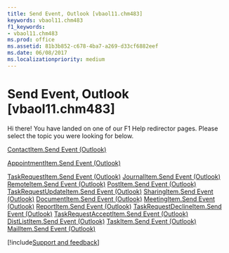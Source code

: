 ```yaml
---
title: Send Event, Outlook [vbaol11.chm483]
keywords: vbaol11.chm483
f1_keywords:
- vbaol11.chm483
ms.prod: office
ms.assetid: 81b3b852-c678-4ba7-a269-d33cf6882eef
ms.date: 06/08/2017
ms.localizationpriority: medium
---
```



# Send Event, Outlook [vbaol11.chm483]

Hi there! You have landed on one of our F1 Help redirector pages. Please select the topic you were looking for below.

[ContactItem.Send Event (Outlook)](https://msdn.microsoft.com/library/28c7171e-df79-8a5d-5c3c-138ec3b3ee9b%28Office.15%29.aspx)

[AppointmentItem.Send Event (Outlook)](https://msdn.microsoft.com/library/6571ae2f-4964-f38f-e39e-14a2b94caa73%28Office.15%29.aspx)

[TaskRequestItem.Send Event (Outlook)](https://msdn.microsoft.com/library/0d47820a-40c6-b975-18c0-1adcc7122bca%28Office.15%29.aspx)
[JournalItem.Send Event (Outlook)](https://msdn.microsoft.com/library/0de70191-07cf-fac9-fa0c-49e409e964ac%28Office.15%29.aspx)
[RemoteItem.Send Event (Outlook)](https://msdn.microsoft.com/library/6b2ddae1-8732-c6d2-8dff-585118c3d051%28Office.15%29.aspx)
[PostItem.Send Event (Outlook)](https://msdn.microsoft.com/library/d0ff5a1c-6f15-c780-e98c-749e8e8dca77%28Office.15%29.aspx)
[TaskRequestUpdateItem.Send Event (Outlook)](https://msdn.microsoft.com/library/5ae11d3f-67f8-3256-b26f-88a89bade5a1%28Office.15%29.aspx)
[SharingItem.Send Event (Outlook)](https://msdn.microsoft.com/library/15db902f-d61d-cfcd-0498-a2cec5f984bb%28Office.15%29.aspx)
[DocumentItem.Send Event (Outlook)](https://msdn.microsoft.com/library/7e77c1c3-f6dd-13d1-ed76-b37e7dd6e82a%28Office.15%29.aspx)
[MeetingItem.Send Event (Outlook)](https://msdn.microsoft.com/library/9dc87c39-d209-dc06-86e8-ce00f9cb152f%28Office.15%29.aspx)
[ReportItem.Send Event (Outlook)](https://msdn.microsoft.com/library/aab0b0f3-8e33-f1fa-cc74-d914effcb833%28Office.15%29.aspx)
[TaskRequestDeclineItem.Send Event (Outlook)](https://msdn.microsoft.com/library/e78cf949-6fdf-db40-8638-e23dcb16529c%28Office.15%29.aspx)
[TaskRequestAcceptItem.Send Event (Outlook)](https://msdn.microsoft.com/library/47bbd12c-699e-8fb5-697d-e52e3acd12b5%28Office.15%29.aspx)
[DistListItem.Send Event (Outlook)](https://msdn.microsoft.com/library/8f92ff6e-9922-1460-0c9d-eba77dadbba1%28Office.15%29.aspx)
[TaskItem.Send Event (Outlook)](https://msdn.microsoft.com/library/f634105e-5351-6941-e915-ec63cd703b67%28Office.15%29.aspx)
[MailItem.Send Event (Outlook)](https://msdn.microsoft.com/library/5acd0507-a96e-7235-e6a5-f31a4c0b7420%28Office.15%29.aspx)

[!include[Support and feedback](~/includes/feedback-boilerplate.md)]